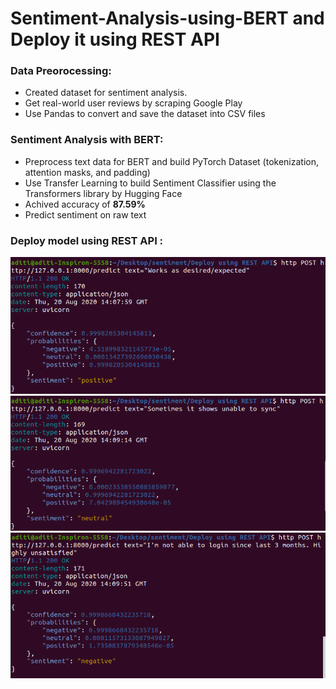 # Sentiment-Analysis-using-BERT and Deploy it using REST API

### Data Preorocessing:
* Created dataset for sentiment analysis.
* Get real-world user reviews by scraping Google Play
* Use Pandas to convert and save the dataset into CSV files

### Sentiment Analysis with BERT:
* Preprocess text data for BERT and build PyTorch Dataset (tokenization, attention masks, and padding)
* Use Transfer Learning to build Sentiment Classifier using the Transformers library by Hugging Face
* Achived accuracy of **87.59%** 
* Predict sentiment on raw text

### Deploy model using REST API : 
<img src = "output/positive.png"> 
<img src = "output/neutral.png"> 
<img src = "output/negative.png"> 
